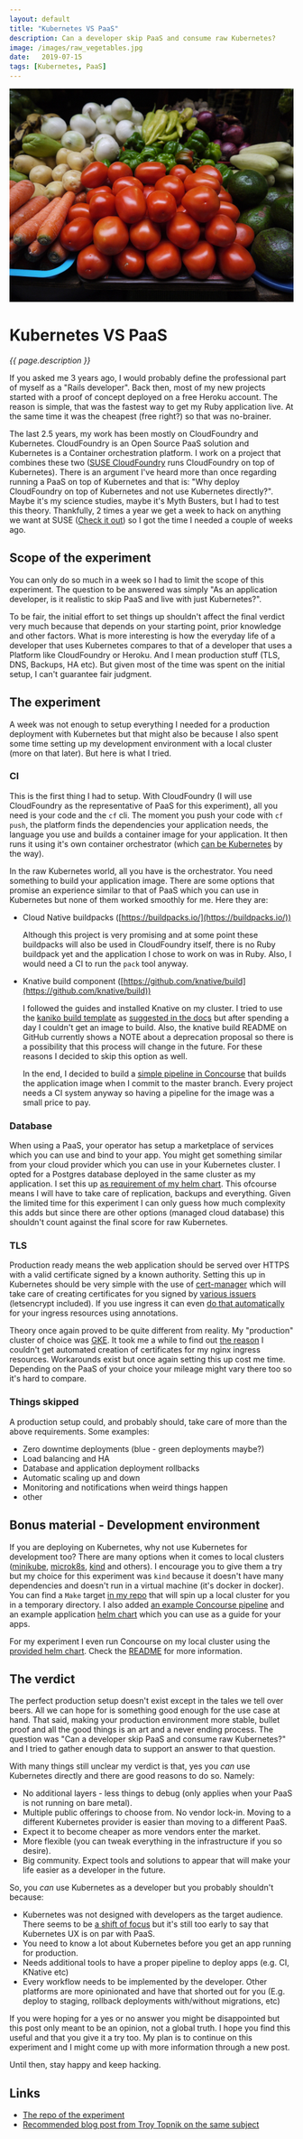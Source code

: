 ```yaml
---
layout: default
title: "Kubernetes VS PaaS"
description: Can a developer skip PaaS and consume raw Kubernetes?
image: /images/raw_vegetables.jpg
date:   2019-07-15
tags: [Kubernetes, PaaS]
---
```


![Raw Vegetables](/images/raw_vegetables.jpg)

# Kubernetes VS PaaS
_{{ page.description }}_

If you asked me 3 years ago, I would probably define the professional part of myself as a "Rails developer". Back then, most of my new projects started with a proof of concept deployed on a free Heroku account. The reason is simple, that was the fastest way to get my Ruby application live. At the same time it was the cheapest (free right?) so that was no-brainer.

The last 2.5 years, my work has been mostly on CloudFoundry and Kubernetes. CloudFoundry is an Open Source PaaS solution and Kubernetes is a Container orchestration platform. I work on a project that combines these two ([SUSE CloudFoundry](https://github.com/suse/scf) runs CloudFoundry on top of Kubernetes). There is an argument I've heard more than once regarding running a PaaS on top of Kubernetes and that is: "Why deploy CloudFoundry on top of Kubernetes and not use Kubernetes directly?". Maybe it's my science studies, maybe it's Myth Busters, but I had to test this theory. Thankfully, 2 times a year we get a week to hack on anything we want at SUSE ([Check it out](https://hackweek.suse.com/)) so I got the time I needed a couple of weeks ago.

## Scope of the experiment

You can only do so much in a week so I had to limit the scope of this experiment. The question to be answered was simply "As an application developer, is it realistic to skip PaaS and live with just Kubernetes?".

To be fair, the initial effort to set things up shouldn't affect the final verdict very much because that depends on your starting point, prior knowledge and other factors. What is more interesting is how the everyday life of a developer that uses Kubernetes compares to that of a developer that uses a Platform like CloudFoundry or Heroku. And I mean production stuff (TLS, DNS, Backups, HA etc). But given most of the time was spent on the initial setup, I can't guarantee fair judgment.

## The experiment

A week was not enough to setup everything I needed for a production deployment with Kubernetes but that might also be because I also spent some time setting up my development environment with a local cluster (more on that later). But here is what I tried.

### CI

This is the first thing I had to setup. With CloudFoundry (I will use CloudFoundry as the representative of PaaS for this experiment), all you need is your code and the `cf` cli. The moment you push your code with `cf push`, the platform finds the dependencies your application needs, the language you use and builds a container image for your application. It then runs it using it's own container orchestrator (which [can be Kubernetes](https://www.cloudfoundry.org/project-eirini/) by the way).

In the raw Kubernetes world, all you have is the orchestrator. You need something to build your application image. There are some options that promise an experience similar to that of PaaS which you can use in Kubernetes but none of them worked smoothly for me. Here they are:

- Cloud Native buildpacks ([https://buildpacks.io/](https://buildpacks.io/))

  Although this project is very promising and at some point these buildpacks will also be used in CloudFoundry itself, there is no Ruby buildpack yet and the application I chose to work on was in Ruby. Also, I would need a CI to run the `pack` tool anyway.

- Knative build component ([https://github.com/knative/build](https://github.com/knative/build))

  I followed the guides and installed Knative on my cluster. I tried to use the [kaniko build template](https://github.com/knative/build-templates/tree/master/kaniko) as [suggested in the docs](https://knative.dev/docs/build/build-templates/#example-template) but after spending a day I couldn't get an image to build. Also, the knative build README on GitHub currently shows a NOTE about a deprecation proposal so there is a possibility that this process will change in the future. For these reasons I decided to skip this option as well.

  In the end, I decided to build a [simple pipeline in Concourse](https://github.com/jimmykarily/kubaas/tree/master/examples/concourse_pipeline) that builds the application image when I commit to the master branch. Every project needs a CI system anyway so having a pipeline for the image was a small price to pay.

### Database

When using a PaaS, your operator has setup a marketplace of services which you can use and bind to your app. You might get something similar from your cloud provider which you can use in your Kubernetes cluster. I opted for a Postgres database deployed in the same cluster as my application. I set this up [as requirement of my helm chart](https://github.com/jimmykarily/kubaas/blob/master/examples/app-helm/requirements.yaml#L2). This ofcourse means I will have to take care of replication, backups and everything. Given the limited time for this experiment I can only guess how much complexity this adds but since there are other options (managed cloud database) this shouldn't count against the final score for raw Kubernetes.

### TLS

Production ready means the web application should be served over HTTPS with a valid certificate signed by a known authority. Setting this up in Kubernetes should be very simple with the use of [cert-manager](https://docs.cert-manager.io/en/latest/) which will take care of creating certificates for you signed by [various issuers](https://docs.cert-manager.io/en/latest/tasks/issuers/index.html#supported-issuer-types) (letsencrypt included). If you use ingress it can even [do that automatically](https://docs.cert-manager.io/en/latest/tasks/issuing-certificates/ingress-shim.html) for your ingress resources using annotations.

Theory once again proved to be quite different from reality. My "production" cluster of choice was [GKE](https://cloud.google.com/kubernetes-engine/). It took me a while to find out [the reason](https://github.com/jetstack/cert-manager/issues/1666) I couldn't get automated creation of certificates for my nginx ingress resources. Workarounds exist but once again setting this up cost me time. Depending on the PaaS of your choice your mileage might vary there too so it's hard to compare.

### Things skipped

A production setup could, and probably should, take care of more than the above requirements. Some examples:

- Zero downtime deployments (blue - green deployments maybe?)
- Load balancing and HA
- Database and application deployment rollbacks
- Automatic scaling up and down
- Monitoring and notifications when weird things happen
- other

## Bonus material - Development environment

If you are deploying on Kubernetes, why not use Kubernetes for development too? There are many options when it comes to local clusters ([minikube](https://kubernetes.io/docs/setup/learning-environment/minikube/), [microk8s](https://microk8s.io/), [kind](https://github.com/kubernetes-sigs/kind) and others). I encourage you to give them a try but my choice for this experiment was `kind` because it doesn't have many dependencies and doesn't run in a virtual machine (it's docker in docker). You can find a `Make` target [in my repo](https://github.com/jimmykarily/kubaas/blob/master/Makefile#L4) that will spin up a local cluster for you in a temporary directory. I also added [an example Concourse pipeline](https://github.com/jimmykarily/kubaas/tree/master/examples/concourse_pipeline) and an example application [helm chart](https://github.com/jimmykarily/kubaas/tree/master/examples/app-helm) which you can use as a guide for your apps.

For my experiment I even run Concourse on my local cluster using the [provided helm chart](https://github.com/helm/charts/tree/master/stable/concourse). Check the [README](https://github.com/jimmykarily/kubaas#automation---ci) for more information.

## The verdict

The perfect production setup doesn't exist except in the tales we tell over beers. All we can hope for is something good enough for the use case at hand. That said, making your production environment more stable, bullet proof and all the good things is an art and a never ending process. The question was "Can a developer skip PaaS and consume raw Kubernetes?" and I tried to gather enough data to support an answer to that question.

With many things still unclear my verdict is that, yes you *can* use Kubernetes directly and there are good reasons to do so. Namely:

- No additional layers - less things to debug (only applies when your PaaS is not running on bare metal).
- Multiple public offerings to choose from. No vendor lock-in. Moving to a different Kubernetes provider is easier than moving to a different PaaS.
- Expect it to become cheaper as more vendors enter the market.
- More flexible (you can tweak everything in the infrastructure if you so desire).
- Big community. Expect tools and solutions to appear that will make your life easier as a developer in the future.

So, you *can* use Kubernetes as a developer but you probably shouldn't because:

- Kubernetes was not designed with developers as the target audience. There seems to be [a shift of focus](https://github.com/google/kf) but it's still too early to say that Kubernetes UX is on par with PaaS.
- You need to know a lot about Kubernetes before you get an app running for production.
- Needs additional tools to have a proper pipeline to deploy apps (e.g. CI, KNative etc)
- Every workflow needs to be implemented by the developer. Other platforms are more opinionated and have that shorted out for you (E.g. deploy to staging, rollback deployments with/without migrations, etc)

If you were hoping for a yes or no answer you might be disappointed but this post only meant to be an opinion, not a global truth. I hope you find this useful and that you give it a try too. My plan is to continue on this experiment and I might come up with more information through a new post.

Until then, stay happy and keep hacking.


## Links

- [The repo of the experiment](https://github.com/jimmykarily/kubaas)
- [Recommended blog post from Troy Topnik on the same subject](https://www.suse.com/c/the-holy-grail-of-paas-on-kubernetes/)
